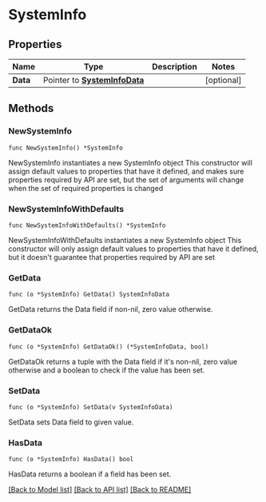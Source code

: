 # SystemInfo

## Properties

Name | Type | Description | Notes
------------ | ------------- | ------------- | -------------
**Data** | Pointer to [**SystemInfoData**](SystemInfoData.md) |  | [optional] 

## Methods

### NewSystemInfo

`func NewSystemInfo() *SystemInfo`

NewSystemInfo instantiates a new SystemInfo object
This constructor will assign default values to properties that have it defined,
and makes sure properties required by API are set, but the set of arguments
will change when the set of required properties is changed

### NewSystemInfoWithDefaults

`func NewSystemInfoWithDefaults() *SystemInfo`

NewSystemInfoWithDefaults instantiates a new SystemInfo object
This constructor will only assign default values to properties that have it defined,
but it doesn't guarantee that properties required by API are set

### GetData

`func (o *SystemInfo) GetData() SystemInfoData`

GetData returns the Data field if non-nil, zero value otherwise.

### GetDataOk

`func (o *SystemInfo) GetDataOk() (*SystemInfoData, bool)`

GetDataOk returns a tuple with the Data field if it's non-nil, zero value otherwise
and a boolean to check if the value has been set.

### SetData

`func (o *SystemInfo) SetData(v SystemInfoData)`

SetData sets Data field to given value.

### HasData

`func (o *SystemInfo) HasData() bool`

HasData returns a boolean if a field has been set.


[[Back to Model list]](../README.md#documentation-for-models) [[Back to API list]](../README.md#documentation-for-api-endpoints) [[Back to README]](../README.md)


